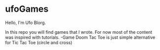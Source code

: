 # ufoGames
Hello, I'm Ufo Blorg.

In this repo you will find games that I wrote.
For now most of the content was inspired with tutorials.
-Game Doom Tac Toe is just simple alternative for Tic Tac Toe (circle and cross)

